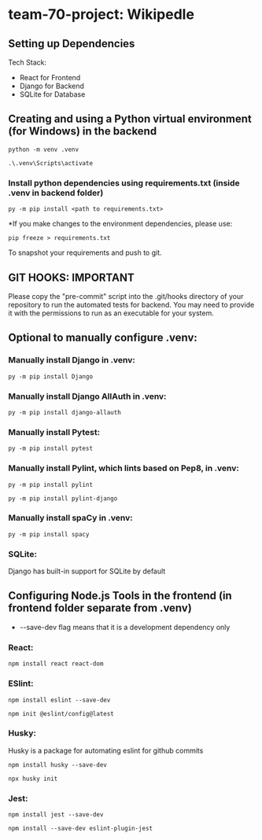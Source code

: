 # team-70-project: Wikipedle

## Setting up Dependencies

Tech Stack:
* React for Frontend
* Django for Backend
* SQLite for Database

## Creating and using a Python virtual environment (for Windows) in the backend
```
python -m venv .venv
```

```
.\.venv\Scripts\activate
```

### Install python dependencies using requirements.txt (inside .venv in backend folder)
```
py -m pip install <path to requirements.txt>
```

*If you make changes to the environment dependencies, please use:

```
pip freeze > requirements.txt
```

To snapshot your requirements and push to git.

## GIT HOOKS: IMPORTANT

Please copy the "pre-commit" script into the .git/hooks directory of your repository to run the automated tests for backend. You may need to provide it with the permissions to run as an executable for your system.

## Optional to manually configure .venv:

### Manually install Django in .venv:
```
py -m pip install Django
```

### Manually install Django AllAuth in .venv:
```
py -m pip install django-allauth
```

### Manually install Pytest:
```
py -m pip install pytest
```

### Manually install Pylint, which lints based on Pep8, in .venv:
```
py -m pip install pylint
```
```
py -m pip install pylint-django
```

### Manually install spaCy in .venv:
```
py -m pip install spacy
```

### SQLite:

Django has built-in support for SQLite by default

## Configuring Node.js Tools in the frontend (in frontend folder separate from .venv)
* --save-dev flag means that it is a development dependency only

### React:
```
npm install react react-dom
```

### ESlint:
```
npm install eslint --save-dev

npm init @eslint/config@latest
```

### Husky:
Husky is a package for automating eslint for github commits

```
npm install husky --save-dev

npx husky init
```

### Jest:
```
npm install jest --save-dev

npm install --save-dev eslint-plugin-jest
```
